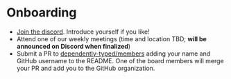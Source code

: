 # Onboarding

- [Join the discord](https://discord.gg/cyNvsmtjqY). Introduce yourself if you like!
- Attend one of our weekly meetings (time and location TBD; **will be announced on Discord when finalized**)
- Submit a PR to [dependently-typed/members](https://github.com/dependently-typed/members) adding your name and GitHub username to the README. One of the board members will merge your PR and add you to the GitHub organization.
